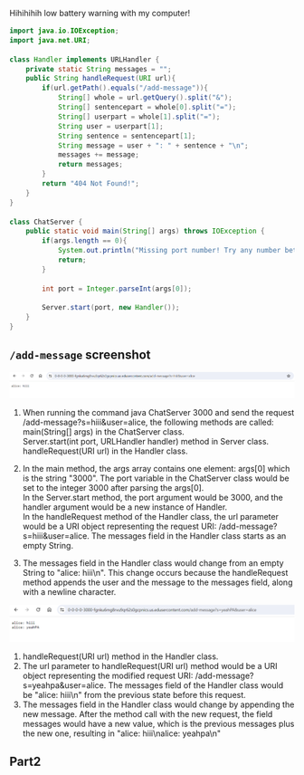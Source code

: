 Hihihihih low battery warning with my computer!

```java
import java.io.IOException;
import java.net.URI;

class Handler implements URLHandler {
    private static String messages = "";
    public String handleRequest(URI url){
        if(url.getPath().equals("/add-message")){
            String[] whole = url.getQuery().split("&");
            String[] sentencepart = whole[0].split("=");
            String[] userpart = whole[1].split("=");
            String user = userpart[1];
            String sentence = sentencepart[1];
            String message = user + ": " + sentence + "\n";
            messages += message;
            return messages;
        }
        return "404 Not Found!";
    }
}

class ChatServer {
    public static void main(String[] args) throws IOException {
        if(args.length == 0){
            System.out.println("Missing port number! Try any number between 1024 to 49151");
            return;
        }

        int port = Integer.parseInt(args[0]);

        Server.start(port, new Handler());
    }
}
```

## `/add-message` screenshot
![Image](add1.png)
1. When running the command java ChatServer 3000 and send the request /add-message?s=hiii&user=alice, the following methods are called:
main(String[] args) in the ChatServer class.  
Server.start(int port, URLHandler handler) method in Server class.
handleRequest(URI url) in the Handler class.  

2. In the main method, the args array contains one element: args[0] which is the string "3000". The port variable in the ChatServer class would be set to the integer 3000 after parsing the args[0].     
In the Server.start method, the port argument would be 3000, and the handler argument would be a new instance of Handler.     
In the handleRequest method of the Handler class, the url parameter would be a URI object representing the request URI: /add-message?s=hiii&user=alice.
The messages field in the Handler class starts as an empty String.

3. The messages field in the Handler class would change from an empty String to "alice: hiii\n". This change occurs because the handleRequest method appends the user and the message to the messages field, along with a newline character.
   
![Image](add2.png)
1. handleRequest(URI url) method in the Handler class.  
2. The url parameter to handleRequest(URI url) method would be a URI object representing the modified request URI: /add-message?s=yeahpa&user=alice.
The messages field of the Handler class would be "alice: hiii\n" from the previous state before this request.
3. The messages field in the Handler class would change by appending the new message. After the method call with the new request, the field messages would have a new value, which is the previous messages plus the new one, resulting in "alice: hiii\nalice: yeahpa\n"


## Part2





   












